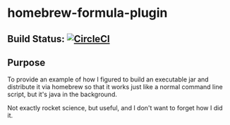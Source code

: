 # homebrew-formula-plugin

## Build Status: [![CircleCI](https://circleci.com/gh/nikogura/homebrew-formula-plugin.svg?style=svg)](https://circleci.com/gh/nikogura/homebrew-formula-plugin)

## Purpose
To provide an example of how I figured to build an executable jar and distribute it via homebrew so that it works just
like a normal command line script, but it's java in the background.

Not exactly rocket science, but useful, and I don't want to forget how I did it.
